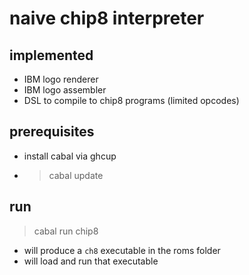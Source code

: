 # naive chip8 interpreter

## implemented

- IBM logo renderer
- IBM logo assembler
- DSL to compile to chip8 programs (limited opcodes)


## prerequisites

- install cabal via ghcup
- > cabal update
  


## run

> cabal run chip8

- will produce a `ch8` executable in the roms folder
- will load and run that executable

